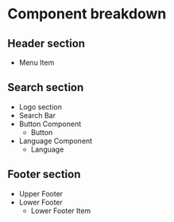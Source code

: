 # Component breakdown 
## Header section
- Menu Item
## Search section
- Logo section
- Search Bar
- Button Component
  - Button
- Language Component
  - Language
## Footer section
- Upper Footer
- Lower Footer
  - Lower Footer Item